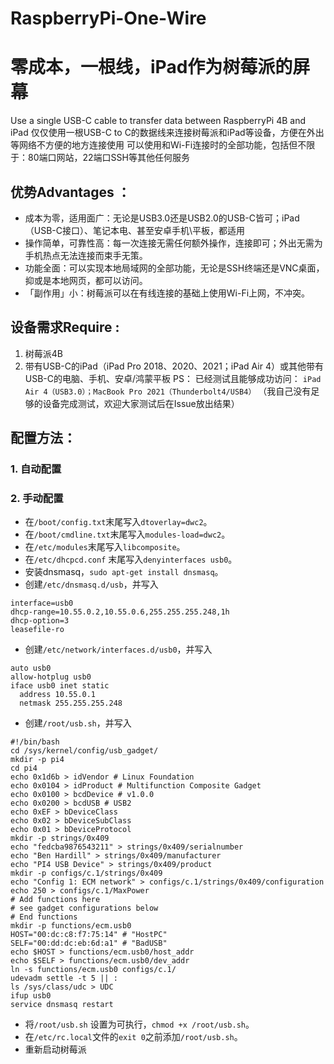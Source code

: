 # RaspberryPi-One-Wire
# 零成本，一根线，iPad作为树莓派的屏幕
Use a single USB-C cable to transfer data between RaspberryPi 4B and iPad
仅仅使用一根USB-C to C的数据线来连接树莓派和iPad等设备，方便在外出等网络不方便的地方连接使用
可以使用和Wi-Fi连接时的全部功能，包括但不限于：80端口网站，22端口SSH等其他任何服务

## 优势Advantages ：
- 成本为零，适用面广：无论是USB3.0还是USB2.0的USB-C皆可；iPad（USB-C接口）、笔记本电、甚至安卓手机\平板，都适用
- 操作简单，可靠性高：每一次连接无需任何额外操作，连接即可；外出无需为手机热点无法连接而束手无策。
- 功能全面：可以实现本地局域网的全部功能，无论是SSH终端还是VNC桌面，抑或是本地网页，都可以访问。
- 「副作用」小：树莓派可以在有线连接的基础上使用Wi-Fi上网，不冲突。

## 设备需求Require :
1. 树莓派4B
2. 带有USB-C的iPad（iPad Pro 2018、2020、2021；iPad Air 4）或其他带有USB-C的电脑、手机、安卓/鸿蒙平板
PS：
已经测试且能够成功访问：
`iPad Air 4（USB3.0）；MacBook Pro 2021（Thunderbolt4/USB4）`
（我自己没有足够的设备完成测试，欢迎大家测试后在Issue放出结果）

## 配置方法：
### 1. 自动配置

### 2. 手动配置

- 在`/boot/config.txt`末尾写入`dtoverlay=dwc2`。
- 在`/boot/cmdline.txt`末尾写入`modules-load=dwc2`。
- 在`/etc/modules`末尾写入`libcomposite`。
- 在`/etc/dhcpcd.conf` 末尾写入`denyinterfaces usb0`。
- 安装dnsmasq，`sudo apt-get install dnsmasq`。
- 创建`/etc/dnsmasq.d/usb`，并写入


```
interface=usb0
dhcp-range=10.55.0.2,10.55.0.6,255.255.255.248,1h
dhcp-option=3
leasefile-ro
```
- 创建`/etc/network/interfaces.d/usb0`，并写入

```
auto usb0
allow-hotplug usb0
iface usb0 inet static
  address 10.55.0.1
  netmask 255.255.255.248
```
- 创建`/root/usb.sh`，并写入

```
#!/bin/bash
cd /sys/kernel/config/usb_gadget/
mkdir -p pi4
cd pi4
echo 0x1d6b > idVendor # Linux Foundation
echo 0x0104 > idProduct # Multifunction Composite Gadget
echo 0x0100 > bcdDevice # v1.0.0
echo 0x0200 > bcdUSB # USB2
echo 0xEF > bDeviceClass
echo 0x02 > bDeviceSubClass
echo 0x01 > bDeviceProtocol
mkdir -p strings/0x409
echo "fedcba9876543211" > strings/0x409/serialnumber
echo "Ben Hardill" > strings/0x409/manufacturer
echo "PI4 USB Device" > strings/0x409/product
mkdir -p configs/c.1/strings/0x409
echo "Config 1: ECM network" > configs/c.1/strings/0x409/configuration
echo 250 > configs/c.1/MaxPower
# Add functions here
# see gadget configurations below
# End functions
mkdir -p functions/ecm.usb0
HOST="00:dc:c8:f7:75:14" # "HostPC"
SELF="00:dd:dc:eb:6d:a1" # "BadUSB"
echo $HOST > functions/ecm.usb0/host_addr
echo $SELF > functions/ecm.usb0/dev_addr
ln -s functions/ecm.usb0 configs/c.1/
udevadm settle -t 5 || :
ls /sys/class/udc > UDC
ifup usb0
service dnsmasq restart
```
- 将`/root/usb.sh` 设置为可执行，`chmod +x /root/usb.sh`。
- 在`/etc/rc.local`文件的`exit 0`之前添加`/root/usb.sh`。
- 重新启动树莓派
